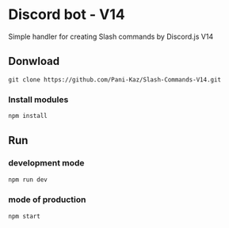 <h1 align="left">Discord bot - V14</h1>
<p align="left">Simple handler for creating Slash commands by Discord.js V14</p>

###

<h2 align="left">Donwload</h2>

```
git clone https://github.com/Pani-Kaz/Slash-Commands-V14.git
```

<h3 align="left">Install modules</h3>

```javascript
npm install
```

###

<h2 align="left">Run</h2>

###

<h3 align="left">development mode</h3>

```javascript
npm run dev
```

<h3 align="left">mode of production</h3>

```javascript
npm start
```

